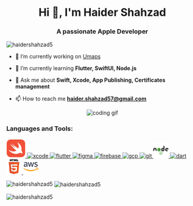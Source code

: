 <h1 align="center">Hi 👋, I'm Haider Shahzad</h1>
<h3 align="center">A passionate Apple Developer</h3>

<p align="left"> <img src="https://komarev.com/ghpvc/?username=haidershahzad5&label=Profile%20views&color=0e75b6&style=flat" alt="haidershahzad5" /> </p>

- 🔭 I’m currently working on [Umaps](https://apps.apple.com/pk/app/umaps/id1535987820)

- 🌱 I’m currently learning **Flutter, SwiftUI, Node.js**

- 💬 Ask me about **Swift, Xcode, App Publishing, Certificates management**

- 📫 How to reach me **haider.shahzad57@gmail.com**

<p align="center">
  <img src="https://cdn.dribbble.com/users/1161517/screenshots/7896076/apple-logo-animation.gif" alt="coding gif" width="500" height="300">
</p>

<h3 align="left">Languages and Tools:</h3>
<p align="left"> 
  <a href="https://developer.apple.com/swift/" target="_blank" rel="noreferrer">
    <img src="https://raw.githubusercontent.com/devicons/devicon/master/icons/swift/swift-original.svg" alt="swift" width="50" height="50"/>
  </a>
  <a href="https://developer.apple.com/xcode/" target="_blank" rel="noreferrer">
    <img src="https://developer.apple.com/assets/elements/icons/xcode/xcode-128x128_2x.png" alt="xcode" width="50" height="50"/>
  </a>
  <a href="https://flutter.dev" target="_blank" rel="noreferrer"> 
    <img src="https://www.vectorlogo.zone/logos/flutterio/flutterio-icon.svg" alt="flutter" width="40" height="40"/> 
  </a> 
  <a href="https://www.figma.com/" target="_blank" rel="noreferrer"> 
    <img src="https://www.vectorlogo.zone/logos/figma/figma-icon.svg" alt="figma" width="40" height="40"/> 
  </a> 
  <a href="https://firebase.google.com/" target="_blank" rel="noreferrer"> 
    <img src="https://www.vectorlogo.zone/logos/firebase/firebase-icon.svg" alt="firebase" width="40" height="40"/> 
  </a> 
  <a href="https://cloud.google.com" target="_blank" rel="noreferrer"> 
    <img src="https://www.vectorlogo.zone/logos/google_cloud/google_cloud-icon.svg" alt="gcp" width="40" height="40"/> 
  </a> 
  <a href="https://git-scm.com/" target="_blank" rel="noreferrer"> 
    <img src="https://www.vectorlogo.zone/logos/git-scm/git-scm-icon.svg" alt="git" width="40" height="40"/> 
  </a> 
  <a href="https://nodejs.org" target="_blank" rel="noreferrer"> 
    <img src="https://raw.githubusercontent.com/devicons/devicon/master/icons/nodejs/nodejs-original-wordmark.svg" alt="nodejs" width="40" height="40"/> 
  </a> 
  <a href="https://dart.dev" target="_blank" rel="noreferrer"> 
    <img src="https://www.vectorlogo.zone/logos/dartlang/dartlang-icon.svg" alt="dart" width="40" height="40"/> 
  </a> 
  <a href="https://www.w3.org/html/" target="_blank" rel="noreferrer"> 
    <img src="https://raw.githubusercontent.com/devicons/devicon/master/icons/html5/html5-original-wordmark.svg" alt="html5" width="40" height="40"/> 
  </a> 
  <a href="https://aws.amazon.com" target="_blank" rel="noreferrer"> 
    <img src="https://raw.githubusercontent.com/devicons/devicon/master/icons/amazonwebservices/amazonwebservices-original-wordmark.svg" alt="aws" width="40" height="40"/> 
  </a> 
</p>

<p><img align="left" src="https://github-readme-stats.vercel.app/api/top-langs?username=haidershahzad5&show_icons=true&locale=en&layout=compact" alt="haidershahzad5" /></p>

<p>&nbsp;<img align="center" src="https://github-readme-stats.vercel.app/api?username=haidershahzad5&show_icons=true&locale=en" alt="haidershahzad5" /></p>

<p><img align="center" src="https://github-readme-streak-stats.herokuapp.com/?user=haidershahzad5&" alt="haidershahzad5" /></p>
